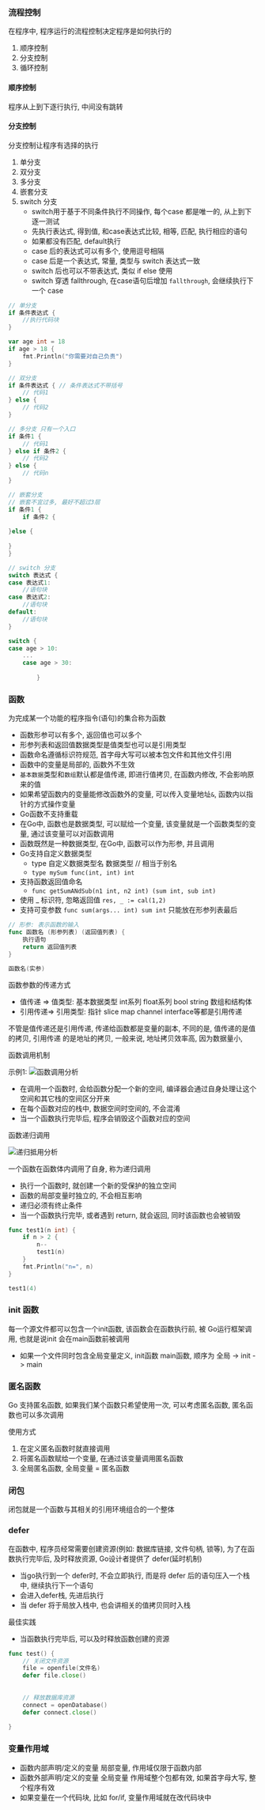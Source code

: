 ### 流程控制

在程序中, 程序运行的流程控制决定程序是如何执行的

1. 顺序控制
2. 分支控制
3. 循环控制


#### 顺序控制

程序从上到下逐行执行, 中间没有跳转

#### 分支控制

分支控制让程序有选择的执行

1. 单分支
2. 双分支
3. 多分支
4. 嵌套分支
5. switch 分支
   - switch用于基于不同条件执行不同操作, 每个case 都是唯一的, 从上到下逐一测试
   - 先执行表达式, 得到值, 和case表达式比较, 相等, 匹配, 执行相应的语句
   - 如果都没有匹配, default执行
   - case 后的表达式可以有多个, 使用逗号相隔
   - case 后是一个表达式, 常量, 类型与 switch 表达式一致
   - switch 后也可以不带表达式, 类似 if else 使用
   - switch 穿透 fallthrough, 在case语句后增加 `fallthrough`, 会继续执行下一个 case

```go
// 单分支
if 条件表达式 {
	//执行代码块
}

var age int = 18
if age > 18 {
	fmt.Println("你需要对自己负责")
}

// 双分支
if 条件表达式 { // 条件表达式不带括号
	// 代码1
} else {
	// 代码2
}

// 多分支 只有一个入口
if 条件1 {
	// 代码1
} else if 条件2 {
	// 代码2
} else {
	// 代码n
}

// 嵌套分支
// 嵌套不宜过多, 最好不超过3层
if 条件1 {
	if 条件2 {
		
}else {
	
}
}
```


```go
// switch 分支
switch 表达式 {
case 表达式1:
	//语句块
case 表达式2: 
	//语句块
default:
	//语句块
}

switch {
case age > 10:
	...
	case age > 30:
			
		}
```


### 函数

为完成某一个功能的程序指令(语句)的集合称为函数

- 函数形参可以有多个, 返回值也可以多个
- 形参列表和返回值数据类型是值类型也可以是引用类型
- 函数命名遵循标识符规范, 首字母大写可以被本包文件和其他文件引用
- 函数中的变量是局部的, 函数外不生效
- `基本数据`类型和`数组`默认都是值传递, 即进行值拷贝, 在函数内修改, 不会影响原来的值
- 如果希望函数内的变量能修改函数外的变量, 可以传入变量地址`&`, 函数内以指针的方式操作变量
- Go函数不支持重载
- 在Go中, 函数也是数据类型, 可以赋给一个变量, 该变量就是一个函数类型的变量, 通过该变量可以对函数调用
- 函数既然是一种数据类型, 在Go中, 函数可以作为形参, 并且调用
- Go支持自定义数据类型
  - type 自定义数据类型名 数据类型 // 相当于别名
  - `type mySum func(int, int) int`
- 支持函数返回值命名
  - `func getSumANdSub(n1 int, n2 int) (sum int, sub int)`
- 使用 _ 标识符, 忽略返回值 `res, _ := cal(1,2)`
- 支持可变参数 `func sum(args... int) sum int` 只能放在形参列表最后


```go
// 形参: 表示函数的输入
func 函数名 (形参列表) (返回值列表) {
	执行语句
	return 返回值列表
}

函数名(实参)
```

函数参数的传递方式

- 值传递 => 值类型: 基本数据类型 int系列 float系列 bool string 数组和结构体
- 引用传递=> 引用类型: 指针 slice map channel interface等都是引用传递

不管是值传递还是引用传递, 传递给函数都是变量的副本, 不同的是, 值传递的是值的拷贝, 引用传递
的是地址的拷贝, 一般来说, 地址拷贝效率高, 因为数据量小, 

函数调用机制

示例1: ![函数调用分析](../函数调用分析.png)


- 在调用一个函数时, 会给函数分配一个新的空间, 编译器会通过自身处理让这个空间和其它栈的空间区分开来
- 在每个函数对应的栈中, 数据空间时空间的, 不会混淆
- 当一个函数执行完毕后, 程序会销毁这个函数对应的空间


函数递归调用

![递归抵用分析](../递归栈内存.png)

一个函数在函数体内调用了自身, 称为递归调用

- 执行一个函数时, 就创建一个新的受保护的独立空间
- 函数的局部变量时独立的, 不会相互影响
- 递归必须有终止条件
- 当一个函数执行完毕, 或者遇到 return, 就会返回, 同时该函数也会被销毁

```go
func test1(n int) {
	if n > 2 {
		n--
		test1(n)
	}
	fmt.Println("n=", n)
}

test1(4)
```


### init 函数

每一个源文件都可以包含一个init函数, 该函数会在函数执行前, 被 Go运行框架调用, 也就是说init
会在main函数前被调用

- 如果一个文件同时包含全局变量定义, init函数 main函数, 顺序为 全局 -> init -> main


### 匿名函数

Go 支持匿名函数, 如果我们某个函数只希望使用一次, 可以考虑匿名函数, 匿名函数也可以多次调用

使用方式

1. 在定义匿名函数时就直接调用
2. 将匿名函数赋给一个变量, 在通过该变量调用匿名函数
3. 全局匿名函数, 全局变量 = 匿名函数


### 闭包

闭包就是一个函数与其相关的引用环境组合的一个整体

### defer

在函数中, 程序员经常需要创建资源(例如: 数据库链接, 文件句柄, 锁等), 为了在函数执行完毕后,
及时释放资源, Go设计者提供了 defer(延时机制)

- 当go执行到一个 defer时, 不会立即执行, 而是将 defer 后的语句压入一个栈中, 继续执行下一个语句
- 会进入defer栈, 先进后执行
- 当 defer 将于局放入栈中, 也会讲相关的值拷贝同时入栈


最佳实践

- 当函数执行完毕后, 可以及时释放函数创建的资源

```go
func test() {
	// 关闭文件资源
	file = openfile(文件名)
	defer file.close()
	
	
	// 释放数据库资源
	connect = openDatabase()
	defer connect.close()
	
}
```


### 变量作用域

- 函数内部声明/定义的变量 局部变量, 作用域仅限于函数内部
- 函数外部声明/定义的变量 全局变量 作用域整个包都有效, 如果首字母大写, 整个程序有效
- 如果变量在一个代码块, 比如 for/if, 变量作用域就在改代码块中



















